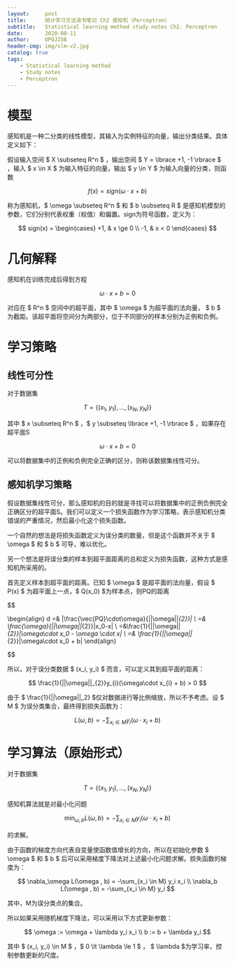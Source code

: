 ```yaml
---
layout:     post
title:      统计学习方法读书笔记 Ch2 感知机（Perceptron）
subtitle:   Statistical learning method study notes Ch2. Perceptron
date:       2020-08-11
author:     UPOJZSB
header-img: img/slm-v2.jpg
catalog: true
tags:
    - Statistical learning method
    - Study notes
    - Perceptron
---
```


# 模型

感知机是一种二分类的线性模型，其输入为实例特征的向量，输出分类结果。具体定义如下：

假设输入空间 $ X \subseteq R^n $ ，输出空间 $ Y = \lbrace +1, -1 \rbrace $ ，输入 $ x \in X $ 为输入特征的向量，输出 $ y \in Y $ 为输入向量的分类，则函数

$$
f(x)=sign( \omega \cdot x+b)
$$

称为感知机，$ \omega \subseteq R^n $ 和 $ b \subseteq R $ 是感知机模型的参数，它们分别代表权重（权值）和偏置。sign为符号函数，定义为：

$$
sign(x) =
\begin{cases}
+1, & x \ge 0 \\
-1, & x < 0
\end{cases}
$$

# 几何解释

感知机在训练完成后得到方程

$$
\omega\cdot x +b = 0
$$

对应在 $ R^n $ 空间中的超平面，其中 $ \omega $ 为超平面的法向量， $ b $ 为截距。该超平面将空间分为两部分，位于不同部分的样本分别为正例和负例。

# 学习策略

## 线性可分性

对于数据集

$$
T=\lbrace (x_1, y_1), ..., (x_N, y_N) \rbrace
$$

其中 $ x \subseteq R^n $ ，$ y \subseteq \lbrace +1, -1 \rbrace $ ，如果存在超平面S

$$
\omega\cdot x + b = 0
$$

可以将数据集中的正例和负例完全正确的区分，则称该数据集线性可分。

## 感知机学习策略

假设数据集线性可分，那么感知机的目的就是寻找可以将数据集中的正例负例完全正确区分的超平面S。我们可以定义一个损失函数作为学习策略，表示感知机分类错误的严重情况，然后最小化这个损失函数。

一个自然的想法是将损失函数定义为误分类的数量，但是这个函数并不关于 $ \omega $ 和 $ b $ 可导，难以优化。

另一个想法是将误分类的样本到超平面距离的总和定义为损失函数，这种方式是感知机所采用的。

首先定义样本到超平面的距离。已知 $ \omega $ 是超平面的法向量，假设 $ P(x) $ 为超平面上一点，$ Q(x_0) $为样本点，则PQ的距离

$$

\begin{align}
d =& |\frac{\vec{PQ}\cdot\omega}{||\omega||_{2}}| \\
=& \frac{\omega}{||\omega||_{2}}|x_0-x| \\
=&\frac{1}{||\omega||_{2}}|\omega\cdot x_0 - \omega \cdot x| \\
=& \frac{1}{||\omega||_{2}}|\omega\cdot x_0 + b|
\end{align}

$$

所以，对于误分类数据 $ (x_i, y_i) $ 而言，可以定义其到超平面的距离：

$$
\frac{1}{||\omega||_{2}}y_{i}(\omega\cdot x_{i} + b) > 0
$$

由于 $ \frac{1}{\|\|\omega\|\|_2} $仅对数据进行等比例缩放，所以不予考虑。设 $ M $ 为误分类集合，最终得到损失函数为：

$$
L(\omega, b) = -\sum_{x_i\in M}y_i(\omega\cdot x_i + b)
$$

# 学习算法（原始形式）

对于数据集

$$
T=\lbrace (x_1, y_1), ..., (x_N, y_N) \rbrace
$$

感知机算法就是对最小化问题

$$
\min_{\omega, b} L(\omega, b) = -\sum_{x_i\in M}y_i(\omega\cdot x_i + b)
$$

的求解。

由于函数的梯度方向代表自变量使函数值增长的方向，所以在初始化参数 $ \omega $ 和 $ b $ 后可以采用梯度下降法对上述最小化问题求解。损失函数的梯度为：

$$
\nabla_\omega L(\omega , b) = -\sum_{x_i \in M} y_i x_i \\
\nabla_b L(\omega , b) = -\sum_{x_i \in M} y_i
$$

其中，M为误分类点的集合。

所以如果采用随机梯度下降法，可以采用以下方式更新参数：

$$
\omega := \omega + \lambda y_i x_i \\
b := b + \lambda y_i
$$

其中 $ (x_i, y_i) \in M $ ，$ 0 \lt \lambda \le 1 $ ， $ \lambda $为学习率，控制参数更新的尺度。
